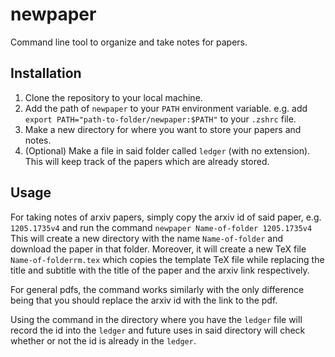 # newpaper

Command line tool to organize and take notes for papers.

## Installation

1. Clone the repository to your local machine.
2. Add the path of `newpaper` to your `PATH` environment variable.
   e.g. add `export PATH="path-to-folder/newpaper:$PATH"` to your `.zshrc` file.
3. Make a new directory for where you want to store your papers and notes.
4. (Optional) Make a file in said folder called `ledger` (with no extension). 
   This will keep track of the papers which are already stored.

## Usage

For taking notes of arxiv papers, simply copy the arxiv id of said paper, e.g. `1205.1735v4` and run the command 
`newpaper Name-of-folder 1205.1735v4` 
This will create a new directory with the name `Name-of-folder` and download the paper in that folder.
Moreover, it will create a new TeX file `Name-of-folderrm.tex` which copies the template TeX file while replacing 
the title and subtitle with the title of the paper and the arxiv link respectively.

For general pdfs, the command works similarly with the only difference being that you should replace 
the arxiv id with the link to the pdf.

Using the command in the directory where you have the `ledger` file will record the id into the `ledger` and 
future uses in said directory will check whether or not the id is already in the `ledger`.
